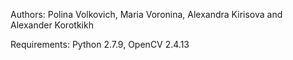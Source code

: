 Authors: Polina Volkovich, Maria Voronina, Alexandra Kirisova and Alexander Korotkikh

Requirements: Python 2.7.9, OpenCV 2.4.13
